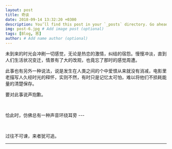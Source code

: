 ```yaml
---
layout: post
title: 奇谈
date: 2018-09-14 13:32:20 +0300
description: You’ll find this post in your `_posts` directory. Go ahead and edit it and re-build the site to see your changes. # Add post description (optional)
img: post-6.jpg # Add image post (optional)
tags: [Blog, 思]
author: # Add name author (optional)
---
```




未到来的时光会冲刷一切感觉，无论是热恋的激情，纠结的宿怨。慢慢冲淡，直到人们生活状况变迁，情景有了大的改观，也竟忘了那时的感觉周遭。

此事也有另外一种说法，说是发生在人类之间的个中爱恨从来就没有消减，电影里老描写人久经时光的释怀，实则不然，有时只是记忆太可怕，难以将他们不损耗能量的清楚保存。

要对此事说声抱歉。

<br/>



恰此时，仿佛总有一种声音环绕耳旁 --- 

<br/>

过往不可谏，来者犹可追。

 

 

***

 




